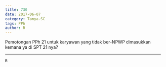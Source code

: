 ```yaml
---
title: 730
date: 2017-06-07
category: Tanya-SC
tags: PPh
author: R
---
```


Pemotongan PPh 21 untuk karyawan yang tidak ber-NPWP dimasukkan kemana ya di SPT 21 nya?

---



`R`
